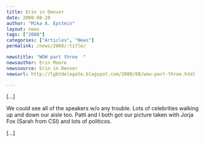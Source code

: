 ```yaml
---
title: Erin in Denver 
date: 2008-08-28
author: "Mika A. Epstein"
layout: news
tags: ["2008"]
categories: ["Articles", "News"]
permalink: /news/2008/:title/

newstitle: "WOW part three  "
newsauthor: Erin Moore  
newssource: Erin in Denver  
newsurl: http://lgbtdelegate.blogspot.com/2008/08/wow-part-three.html  

---
```


[...]

We could see all of the speakers w/o any trouble. Lots of celebrities walking up and down our aisle too. Patti and I both got our picture taken with Jorja Fox (Sarah from CSI) and lots of politicos.

[...]  
